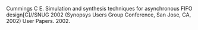 Cummings C E. Simulation and synthesis techniques for asynchronous FIFO design[C]//SNUG 2002 (Synopsys Users Group Conference, San Jose, CA, 2002) User Papers. 2002.